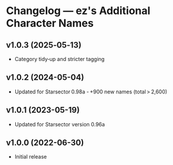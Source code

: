 # Changelog — ez's Additional Character Names

## v1.0.3 (2025‑05‑13)
- Category tidy‑up and stricter tagging

## v1.0.2 (2024-05-04)
- Updated for Starsector 0.98a
- +900 new names (total > 2,600)

## v1.0.1 (2023-05-19)
- Updated for Starsector version 0.96a  

## v1.0.0 (2022-06-30)
- Initial release
